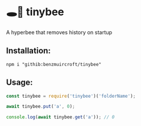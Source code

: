 # 🕳🥊 tinybee
A hyperbee that removes history on startup

## Installation:
```
npm i "githib:benzmuircroft/tinybee"
```

## Usage:
```js
const tinybee = require('tinybee')('folderName');

await tinybee.put('a', 0);

console.log(await tinybee.get('a')); // 0
```
